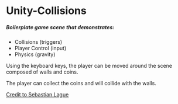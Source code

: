 # Unity-Collisions

##### Boilerplate game scene that demonstrates:

* Collisions (triggers)
* Player Control (input)
* Physics (gravity)

Using the keyboard keys, the player can be moved around the scene composed of walls and coins.

The player can collect the coins and will collide with the walls.

[Credit to Sebastian Lague](https://www.youtube.com/watch?v=B0aGFBo_Ki0&list=PLFt_AvWsXl0fnA91TcmkRyhhixX9CO3Lw&index=11)


